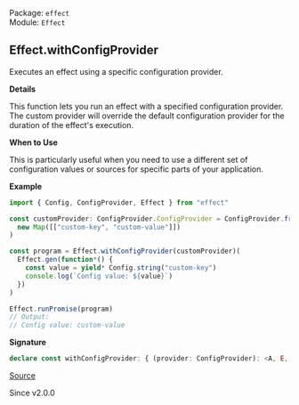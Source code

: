 Package: `effect`<br />
Module: `Effect`<br />

## Effect.withConfigProvider

Executes an effect using a specific configuration provider.

**Details**

This function lets you run an effect with a specified configuration provider.
The custom provider will override the default configuration provider for the
duration of the effect's execution.

**When to Use**

This is particularly useful when you need to use a different set of
configuration values or sources for specific parts of your application.

**Example**

```ts
import { Config, ConfigProvider, Effect } from "effect"

const customProvider: ConfigProvider.ConfigProvider = ConfigProvider.fromMap(
  new Map([["custom-key", "custom-value"]])
)

const program = Effect.withConfigProvider(customProvider)(
  Effect.gen(function*() {
    const value = yield* Config.string("custom-key")
    console.log(`Config value: ${value}`)
  })
)

Effect.runPromise(program)
// Output:
// Config value: custom-value
```

**Signature**

```ts
declare const withConfigProvider: { (provider: ConfigProvider): <A, E, R>(self: Effect<A, E, R>) => Effect<A, E, R>; <A, E, R>(self: Effect<A, E, R>, provider: ConfigProvider): Effect<A, E, R>; }
```

[Source](https://github.com/Effect-TS/effect/tree/main/packages/effect/src/Effect.ts#L7376)

Since v2.0.0